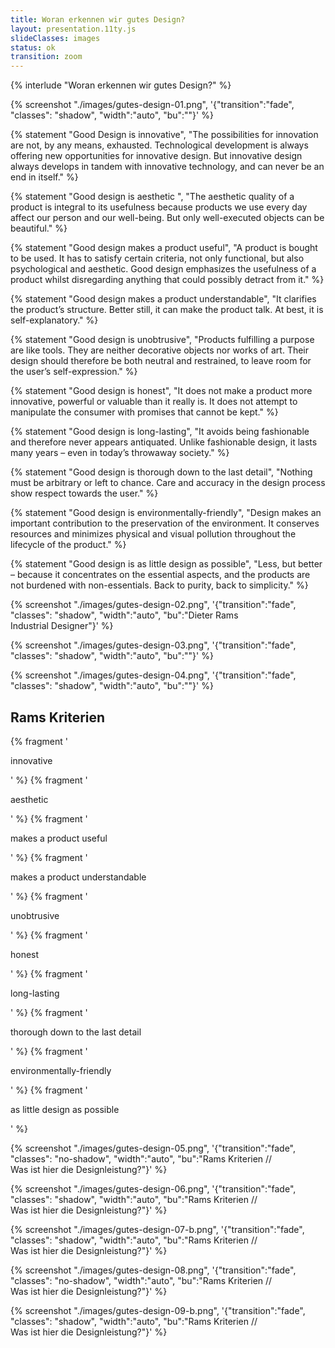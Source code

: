 ```yaml
---
title: Woran erkennen wir gutes Design?
layout: presentation.11ty.js
slideClasses: images
status: ok
transition: zoom
---
```


{% interlude "Woran erkennen wir gutes Design?" %}

{% screenshot "./images/gutes-design-01.png", '{"transition":"fade", "classes": "shadow", "width":"auto", "bu":""}' %}

{% statement "Good Design is innovative", "The possibilities for innovation are not, by any means, exhausted. Technological development is always offering new opportunities for innovative design. But innovative design always develops in tandem with innovative technology, and can never be an end in itself." %}

{% statement "Good design is aesthetic
", "The aesthetic quality of a product is integral to its usefulness because products we use every day affect our person and our well-being. But only well-executed objects can be beautiful." %}

{% statement "Good design makes a product useful", "A product is bought to be used. It has to satisfy certain criteria, not only functional, but also psychological and aesthetic. Good design emphasizes the usefulness of a product whilst disregarding anything that could possibly detract from it." %}

{% statement "Good design makes a product understandable", "It clarifies the product’s structure. Better still, it can make the product talk. At best, it is self-explanatory." %}

{% statement "Good design is unobtrusive", "Products fulfilling a purpose are like tools. They are neither decorative objects nor works of art. Their design should therefore be both neutral and restrained, to leave room for the user’s self-expression." %}

{% statement "Good design is honest", "It does not make a product more innovative, powerful or valuable than it really is. It does not attempt to manipulate the consumer with promises that cannot be kept." %}

{% statement "Good design is long-lasting", "It avoids being fashionable and therefore never appears antiquated. Unlike fashionable design, it lasts many years – even in today’s throwaway society." %}

{% statement "Good design is thorough down to the last detail", "Nothing must be arbitrary or left to chance. Care and accuracy in the design process show respect towards the user." %}

{% statement "Good design is environmentally-friendly", "Design makes an important contribution to the preservation of the environment. It conserves resources and minimizes physical and visual pollution throughout the lifecycle of the product." %}

{% statement "Good design is as little design as possible", "Less, but better – because it concentrates on the essential aspects, and the products are not burdened with non-essentials.
Back to purity, back to simplicity." %}

{% screenshot "./images/gutes-design-02.png", '{"transition":"fade", "classes": "shadow", "width":"auto", "bu":"Dieter Rams<br>Industrial Designer"}' %}

{% screenshot "./images/gutes-design-03.png", '{"transition":"fade", "classes": "shadow", "width":"auto", "bu":""}' %}

{% screenshot "./images/gutes-design-04.png", '{"transition":"fade", "classes": "shadow", "width":"auto", "bu":""}' %}

<section class="simple">
  <div>
    <h1>Rams Kriterien</h1>
    {% fragment '<p class="list">innovative</p>' %}
    {% fragment '<p class="list">aesthetic</p>' %}
    {% fragment '<p class="list">makes a product useful</p>' %}
    {% fragment '<p class="list">makes a product understandable</p>' %}
    {% fragment '<p class="list">unobtrusive</p>' %}
    {% fragment '<p class="list">honest</p>' %}
    {% fragment '<p class="list">long-lasting</p>' %}
    {% fragment '<p class="list">thorough down to the last detail</p>' %}
    {% fragment '<p class="list">environmentally-friendly</p>' %}
    {% fragment '<p class="list">as little design as possible</p>' %}
  </div>
</section>

{% screenshot "./images/gutes-design-05.png", '{"transition":"fade", "classes": "no-shadow", "width":"auto", "bu":"Rams Kriterien //<br> Was ist hier die Designleistung?"}' %}

{% screenshot "./images/gutes-design-06.png", '{"transition":"fade", "classes": "shadow", "width":"auto", "bu":"Rams Kriterien //<br> Was ist hier die Designleistung?"}' %}

{% screenshot "./images/gutes-design-07-b.png", '{"transition":"fade", "classes": "shadow", "width":"auto", "bu":"Rams Kriterien //<br> Was ist hier die Designleistung?"}' %}

{% screenshot "./images/gutes-design-08.png", '{"transition":"fade", "classes": "no-shadow", "width":"auto", "bu":"Rams Kriterien //<br> Was ist hier die Designleistung?"}' %}

{% screenshot "./images/gutes-design-09-b.png", '{"transition":"fade", "classes": "shadow", "width":"auto", "bu":"Rams Kriterien //<br> Was ist hier die Designleistung?"}' %}
